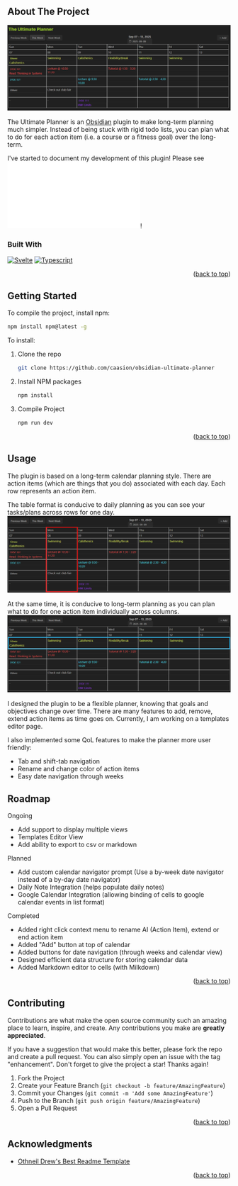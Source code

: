 <a id="readme-top"></a>

<!-- ABOUT THE PROJECT -->
## About The Project

![Ultimate Planner Screen Shot][product-screenshot]

The Ultimate Planner is an [Obsidian](https://obsidian.md) plugin to make long-term planning much simpler. Instead of being stuck with rigid todo lists, you can plan what to do for each action item (i.e. a course or a fitness goal) over the long-term.

I've started to document my development of this plugin! Please see ![devlog]!

### Built With
[![Svelte][Svelte.dev]][Svelte-url] [![Typescript][Typescript]][Typescript-url]

<p align="right">(<a href="#readme-top">back to top</a>)</p>



<!-- GETTING STARTED -->
## Getting Started

To compile the project, install npm:
  ```sh
  npm install npm@latest -g
  ```

To install:

1. Clone the repo
   ```sh
   git clone https://github.com/caasion/obsidian-ultimate-planner
   ```
2. Install NPM packages
   ```sh
   npm install
   ```
3. Compile Project
    ```sh
    npm run dev
    ```

<p align="right">(<a href="#readme-top">back to top</a>)</p>

<!-- USAGE EXAMPLES -->
## Usage

The plugin is based on a long-term calendar planning style. There are action items (which are things that you do) associated with each day. Each row represents an action item.

The table format is conducive to daily planning as you can see your tasks/plans across rows for one day. 
![Ultimate Planner Column][column]

At the same time, it is conducive to long-term planning as you can plan what to do for one action item individually across columns.
![Ultimate Planner Row][row]

I designed the plugin to be a flexible planner, knowing that goals and objectives change over time. There are many features to add, remove, extend action items as time goes on. Currently, I am working on a templates editor page.

I also implemented some QoL features to make the planner more user friendly:
- Tab and shift-tab navigation
- Rename and change color of action items
- Easy date navigation through weeks

<!-- ROADMAP -->
## Roadmap

Ongoing
- Add support to display multiple views
- Templates Editor View
- Add ability to export to csv or markdown

Planned
- Add custom calendar navigator prompt (Use a by-week date navigator instead of a by-day date navigator)
- Daily Note Integration (helps populate daily notes)
- Google Calendar Integration (allowing binding of cells to google calendar events in list format)

Completed
- Added right click context menu to rename AI (Action Item), extend or end action item
- Added "Add" button at top of calendar
- Added buttons for date navigation (through weeks and calendar view)
- Designed efficient data structure for storing calendar data
- Added Markdown editor to cells (with Milkdown)


<p align="right">(<a href="#readme-top">back to top</a>)</p>

<!-- CONTRIBUTING -->
## Contributing

Contributions are what make the open source community such an amazing place to learn, inspire, and create. Any contributions you make are **greatly appreciated**.

If you have a suggestion that would make this better, please fork the repo and create a pull request. You can also simply open an issue with the tag "enhancement".
Don't forget to give the project a star! Thanks again!

1. Fork the Project
2. Create your Feature Branch (`git checkout -b feature/AmazingFeature`)
3. Commit your Changes (`git commit -m 'Add some AmazingFeature'`)
4. Push to the Branch (`git push origin feature/AmazingFeature`)
5. Open a Pull Request

<p align="right">(<a href="#readme-top">back to top</a>)</p>


<!-- ACKNOWLEDGMENTS -->
## Acknowledgments

* [Othneil Drew's Best Readme Template](https://github.com/othneildrew/Best-README-Template/tree/main)

<p align="right">(<a href="#readme-top">back to top</a>)</p>

<!-- MARKDOWN LINKS & IMAGES -->
<!-- https://www.markdownguide.org/basic-syntax/#reference-style-links -->

[product-screenshot]: docs/sample.png
[row]: row.jpg
[column]: column.jpg
[Svelte.dev]: https://img.shields.io/badge/Svelte-4A4A55?style=for-the-badge&logo=svelte&logoColor=FF3E00
[Svelte-url]: https://svelte.dev/
[Typescript]: https://shields.io/badge/TypeScript-3178C6?logo=TypeScript&logoColor=FFF&style=flat-square
[Typescript-url]: https://typescriptlang.org
[devlog]: docs/devlog.md
